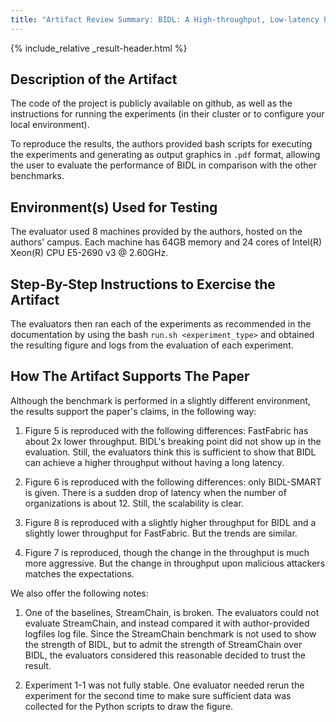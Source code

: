 ```yaml
---
title: "Artifact Review Summary: BIDL: A High-throughput, Low-latency Permissioned Blockchain Framework for Datacenter Networks"
---
```


{% include_relative _result-header.html %}

## Description of the Artifact

The code of the project is publicly available on github, as well as the instructions for running the experiments (in their cluster or to configure your local environment).

To reproduce the results, the authors provided bash scripts for executing the experiments and generating as output graphics in `.pdf` format, allowing the user to evaluate the performance of BIDL in comparison with the other benchmarks.

## Environment(s) Used for Testing

The evaluator used 8 machines provided by the authors, hosted on the authors' campus. Each machine has 64GB memory and 24 cores of Intel(R) Xeon(R) CPU E5-2690 v3 @ 2.60GHz.

## Step-By-Step Instructions to Exercise the Artifact

The evaluators then ran each of the experiments as recommended in the documentation by using the bash `run.sh <experiment_type>` and obtained the resulting figure and logs from the evaluation of each experiment.



## How The Artifact Supports The Paper

Although the benchmark is performed in a slightly different environment, the results support the paper's claims, in the following way:

1. Figure 5 is reproduced with the following differences: FastFabric has about 2x lower throughput. BIDL's breaking point did not show up in the evaluation. Still, the evaluators think this is sufficient to show that BIDL can achieve a higher throughput without having a long latency.

2. Figure 6 is reproduced with the following differences: only BIDL-SMART is given. There is a sudden drop of latency when the number of organizations is about 12. Still, the scalability is clear.

3. Figure 8 is reproduced with a slightly higher throughput for BIDL and a slightly lower throughput for FastFabric. But the trends are similar.

4. Figure 7 is reproduced, though the change in the throughput is much more aggressive. But the change in throughput upon malicious attackers matches the expectations.

We also offer the following notes:

1. One of the baselines, StreamChain, is broken. The evaluators could not evaluate StreamChain, and instead compared it with author-provided logfiles  log file. Since the StreamChain benchmark is not used to show the strength of BIDL, but to admit the strength of StreamChain over BIDL, the evaluators considered this reasonable decided to trust the result.

2. Experiment 1-1 was not fully stable. One evaluator needed rerun the experiment for the second time to make sure sufficient data was collected for the Python scripts to draw the figure.

